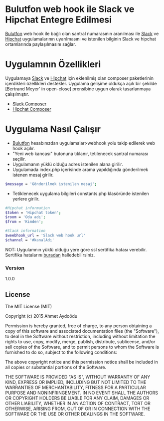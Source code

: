 # Bulutfon web hook ile Slack ve Hipchat Entegre Edilmesi
[Bulutfon] web hook ile bağlı olan santral numarasının aranılması ile [Slack] ve [Hipchat] uygulamalarının uyarılmasını ve istenilen bilginin Slack ve hipchat ortamlarında paylaşılmasını sağlar.

# Uygulamnın Özellikleri
Uygulamaya [Slack] ve [Hipchat] için eklenilmiş olan composer paketlerinin içerdikleri özellikleri destekler. Uygulama gelişime oldukça açık bir şekilde [Bertrand Meyer' in open-close] prensibine uygun olarak tasarlanmaya çalışılmıştır.
- [Slack Composer]
- [Hipchat Composer]

# Uygulama Nasıl Çalışır
- [Bulutfon] hesabınızdan uygulamalar>webhook yolu takip edilerek web hook açılır.
- "Yeni web kancası" butonuna tıklanır, tetılenecek santral numarası seçilir.
- Uygulamanın yüklü olduğu adres istenilen alana girilir.
- Uygulamada index.php içerisinde arama yapıldığında gönderilmek istenen mesaj girilir.
```sh
$message = 'Gönderilmek istenilen mesaj';
```
- Tetiklenecek uygulama bilgileri constants.php klasöründe istenilen yerlere girilir.
```sh
#Hipchat information
$token = 'Hipchat token';
$room = 'Oda adı';
$from = 'Kimden'; 

#Slack information
$weebhook_url = 'Slack web hook url'
$channel = '#kanalAdı'
```
NOT: Uygulamnın yüklü olduğu yere göre ssl sertifika hatası verebilir. Sertifika hatalarını [buradan] halledebilirsiniz.
### Version
1.0.0

License
----

The MIT License (MIT)

Copyright (c) 2015 Ahmet Aydoðdu

Permission is hereby granted, free of charge, to any person obtaining a copy of this software and associated documentation files (the "Software"), to deal in the Software without restriction, including without limitation the rights to use, copy, modify, merge, publish, distribute, sublicense, and/or sell copies of the Software, and to permit persons to whom the Software is furnished to do so, subject to the following conditions:

The above copyright notice and this permission notice shall be included in all copies or substantial portions of the Software.

THE SOFTWARE IS PROVIDED "AS IS", WITHOUT WARRANTY OF ANY KIND, EXPRESS OR IMPLIED, INCLUDING BUT NOT LIMITED TO THE WARRANTIES OF MERCHANTABILITY, FITNESS FOR A PARTICULAR PURPOSE AND NONINFRINGEMENT. IN NO EVENT SHALL THE AUTHORS OR COPYRIGHT HOLDERS BE LIABLE FOR ANY CLAIM, DAMAGES OR OTHER LIABILITY, WHETHER IN AN ACTION OF CONTRACT, TORT OR OTHERWISE, ARISING FROM, OUT OF OR IN CONNECTION WITH THE SOFTWARE OR THE USE OR OTHER DEALINGS IN THE SOFTWARE.

[Bulutfon]:https://www.bulutfon.com/
[Slack]:https://slack.com/
[Hipchat]:https://www.hipchat.com/
[buradan]:http://stackoverflow.com/questions/25924147/moving-curl-client-ssl-to-guzzle/25982590#25982590
[Slack Composer]:https://github.com/maknz/slack
[Hipchat Composer]:https://github.com/hipchat/hipchat-php




